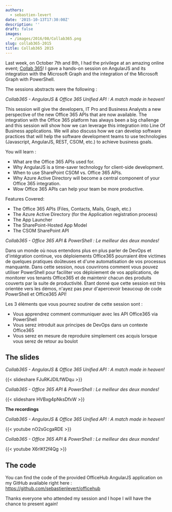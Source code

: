 ```yaml
---
authors:
  - sebastien-levert
date: '2015-10-13T17:30:00Z'
description: ''
draft: false
images:
  - /images/2016/08/Collab365.png
slug: collab365-2015
title: Collab365 2015
---
```


Last week, on October 7th and 8th, I had the privilege at an amazing online event;
[Collab 365](http://collab365.events/)! I gave a hands-on session on AngularJS and its integration with the Microsoft
Graph and the integration of the Microsoft Graph with PowerShell.

The sessions abstracts were the following :

_Collab365 - AngularJS & Office 365 Unified API : A match made in heaven!_

This session will give the developers, IT Pro and Business Analysts a new perspective of the new Office 365 APIs that
are now available. The integration with the Office 365 platform has always been a big challenge and this session will
show how we can leverage this integration into Line Of Business applications. We will also discuss how we can develop
software practices that will help the software development teams to use technologies (Javascript, AngularJS, REST, CSOM,
etc.) to achieve business goals.

You will learn :

- What are the Office 365 APIs used for.
- Why AngularJS is a time-saver technology for client-side development.
- When to use SharePoint CSOM vs. Office 365 APIs.
- Why Azure Active Directory will become a central component of your Office 365 integration.
- Wow Office 365 APIs can help your team be more productive.

Features Covered:

- The Office 365 APIs (Files, Contacts, Mails, Graph, etc.)
- The Azure Active Directory (for the Application registration process)
- The App Launcher
- The SharePoint-Hosted App Model
- The CSOM SharePoint API

_Collab365 - Office 365 API & PowerShell : Le meilleur des deux mondes!_

Dans un monde où nous entendons plus en plus parler de DevOps et d'intégration continue, vos déploiements Office365
pourraient être victimes de quelques pratiques doûteuses et d'une automatisation de vos processus manquante. Dans cette
session, nous couvrirons comment vous pouvez utiliser PowerShell pour faciliter vos déploiement de vos applications, de
monitorer vos tenants Office365 et de maintenir chacun des produits couverts par la suite de productivité. Étant donné
que cette session est très orientée vers les démos, n'ayez pas peur d'apercevoir beaucoup de code PowerShell et
Office365 API!​

Les 3 éléments que vous pourrez soutirer de cette session sont :

- Vous apprendrez comment communiquer avec les API Office365 via PowerShell
- Vous serez introduit aux principes de DevOps dans un contexte Office365
- Vous serez en mesure de reproduire simplement ces acquis lorsque vous serez de retour au boulot

## The slides

_Collab365 - AngularJS & Office 365 Unified API : A match made in heaven!_

{{< slideshare FJuRKJDILfWDqu >}}

_Collab365 - Office 365 API & PowerShell : Le meilleur des deux mondes!_

{{< slideshare HVBxg4pNksDfxW >}}

**The recordings**

_Collab365 - AngularJS & Office 365 Unified API : A match made in heaven!_

{{< youtube nO2sGcgaRDE >}}

_Collab365 - Office 365 API & PowerShell : Le meilleur des deux mondes!_

{{< youtube X6rIKf2f4Qg >}}

## The code

You can find the code of the provided OfficeHub AngularJS application on my GitHub available right here :
https://github.com/sebastienlevert/officehub

Thanks everyone who attended my session and I hope I will have the chance to present again!
